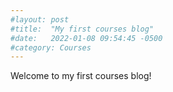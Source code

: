 ```yaml
---
#layout: post
#title:  "My first courses blog"
#date:   2022-01-08 09:54:45 -0500
#category: Courses
---
```

Welcome to my first courses blog!